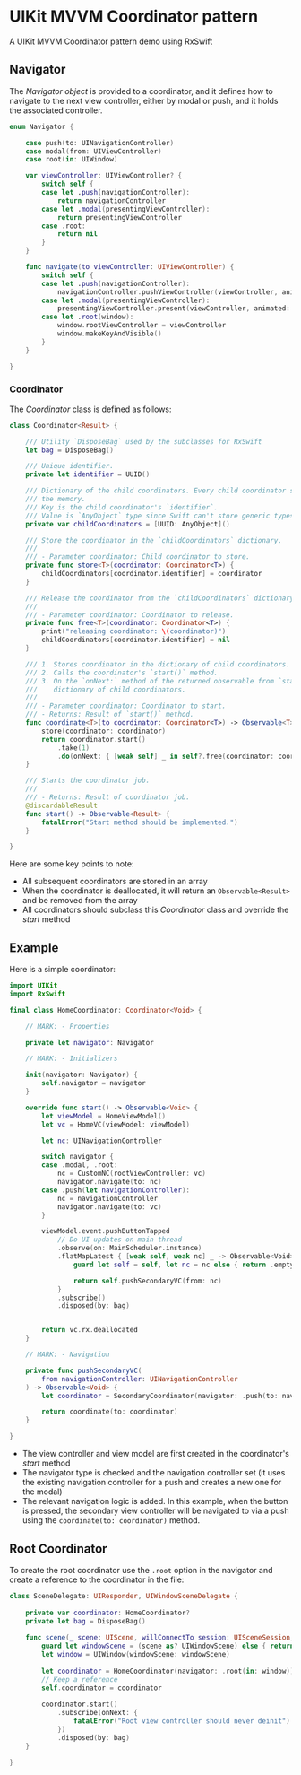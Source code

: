 # UIKit MVVM Coordinator pattern
A UIKit MVVM Coordinator pattern demo using RxSwift

## Navigator

The *Navigator object* is provided to a coordinator, and it defines how to navigate to the next view controller, either by modal or push, and it holds the associated controller.

```swift
enum Navigator {

    case push(to: UINavigationController)
    case modal(from: UIViewController)
    case root(in: UIWindow)

    var viewController: UIViewController? {
        switch self {
        case let .push(navigationController):
            return navigationController
        case let .modal(presentingViewController):
            return presentingViewController
        case .root:
            return nil
        }
    }

    func navigate(to viewController: UIViewController) {
        switch self {
        case let .push(navigationController):
            navigationController.pushViewController(viewController, animated: true)
        case let .modal(presentingViewController):
            presentingViewController.present(viewController, animated: true)
        case let .root(window):
            window.rootViewController = viewController
            window.makeKeyAndVisible()
        }
    }

}
```

### Coordinator
The *Coordinator* class is defined as follows:
```swift
class Coordinator<Result> {

    /// Utility `DisposeBag` used by the subclasses for RxSwift
    let bag = DisposeBag()

    /// Unique identifier.
    private let identifier = UUID()

    /// Dictionary of the child coordinators. Every child coordinator should be added to the dictionary and kept in
    /// the memory.
    /// Key is the child coordinator's `identifier`.
    /// Value is `AnyObject` type since Swift can't store generic types in an array.
    private var childCoordinators = [UUID: AnyObject]()

    /// Store the coordinator in the `childCoordinators` dictionary.
    ///
    /// - Parameter coordinator: Child coordinator to store.
    private func store<T>(coordinator: Coordinator<T>) {
        childCoordinators[coordinator.identifier] = coordinator
    }

    /// Release the coordinator from the `childCoordinators` dictionary.
    ///
    /// - Parameter coordinator: Coordinator to release.
    private func free<T>(coordinator: Coordinator<T>) {
        print("releasing coordinator: \(coordinator)")
        childCoordinators[coordinator.identifier] = nil
    }

    /// 1. Stores coordinator in the dictionary of child coordinators.
    /// 2. Calls the coordinator's `start()` method.
    /// 3. On the `onNext:` method of the returned observable from `start()`, the coordinator is removed from the
    ///    dictionary of child coordinators.
    ///
    /// - Parameter coordinator: Coordinator to start.
    /// - Returns: Result of `start()` method.
    func coordinate<T>(to coordinator: Coordinator<T>) -> Observable<T> {
        store(coordinator: coordinator)
        return coordinator.start()
            .take(1)
            .do(onNext: { [weak self] _ in self?.free(coordinator: coordinator) })
    }

    /// Starts the coordinator job.
    ///
    /// - Returns: Result of coordinator job.
    @discardableResult
    func start() -> Observable<Result> {
        fatalError("Start method should be implemented.")
    }

}
```

Here are some key points to note:
- All subsequent coordinators are stored in an array
- When the coordinator is deallocated, it will return an `Observable<Result>` and be removed from the array
- All coordinators should subclass this *Coordinator* class and override the *start* method

## Example

Here is a simple coordinator:
```swift
import UIKit
import RxSwift

final class HomeCoordinator: Coordinator<Void> {

    // MARK: - Properties

    private let navigator: Navigator

    // MARK: - Initializers

    init(navigator: Navigator) {
        self.navigator = navigator
    }

    override func start() -> Observable<Void> {
        let viewModel = HomeViewModel()
        let vc = HomeVC(viewModel: viewModel)

        let nc: UINavigationController

        switch navigator {
        case .modal, .root:
            nc = CustomNC(rootViewController: vc)
            navigator.navigate(to: nc)
        case .push(let navigationController):
            nc = navigationController
            navigator.navigate(to: vc)
        }

        viewModel.event.pushButtonTapped
            // Do UI updates on main thread
            .observe(on: MainScheduler.instance)
            .flatMapLatest { [weak self, weak nc] _ -> Observable<Void> in
                guard let self = self, let nc = nc else { return .empty() }

                return self.pushSecondaryVC(from: nc)
            }
            .subscribe()
            .disposed(by: bag)


        return vc.rx.deallocated
    }

    // MARK: - Navigation

    private func pushSecondaryVC(
        from navigationController: UINavigationController
    ) -> Observable<Void> {
        let coordinator = SecondaryCoordinator(navigator: .push(to: navigationController))

        return coordinate(to: coordinator)
    }

}
```
- The view controller and view model are first created in the coordinator's *start* method
- The navigator type is checked and the navigation controller set (it uses the existing navigation controller for a push and creates a new one for the modal)
- The relevant navigation logic is added. In this example, when the button is pressed, the secondary view controller will be navigated to via a push using the `coordinate(to: coordinator)` method.

## Root Coordinator

To create the root coordinator use the `.root` option in the navigator and create a reference to the coordinator in the file:

```swift
class SceneDelegate: UIResponder, UIWindowSceneDelegate {
    
    private var coordinator: HomeCoordinator?
    private let bag = DisposeBag()
    
    func scene(_ scene: UIScene, willConnectTo session: UISceneSession, options connectionOptions: UIScene.ConnectionOptions) {
        guard let windowScene = (scene as? UIWindowScene) else { return }
        let window = UIWindow(windowScene: windowScene)
        
        let coordinator = HomeCoordinator(navigator: .root(in: window))
        // Keep a reference
        self.coordinator = coordinator
        
        coordinator.start()
            .subscribe(onNext: {
                fatalError("Root view controller should never deinit")
            })
            .disposed(by: bag)
    }
    
}
```
